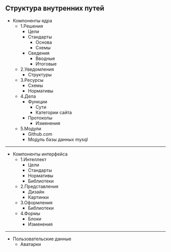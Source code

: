 ## Структура внутренних путей

+ Компоненты ядра
  + 1.Решения
    + Цели
    + Стандарты
      + Основа
      + Схемы
    + Сведения
      + Вводные
      + Итоговые
  + 2.Уведомления
    + Структуры
  + 3.Ресурсы
    + Схемы
    + Нормативы
  + 4.Дела
    + Функции
      + Сути
      + Категории сайта
    + Протоколы
      + Изменения
  + 5.Модули
    + Github.com
    + Модуль базы данных mysql

<hr>

+ Компоненты интерфейса
  + 1.Интеллект
    + Цели
    + Стандарты
    + Нормативы
    + Библиотеки
  + 2.Представления
    + Дизайн
    + Картинки
  + 3.Оформления
    + Библиотеки
  + 4.Формы
    + Блоки
    + Изменения

<hr>
  
+ Пользовательские данные
  + Аватарки